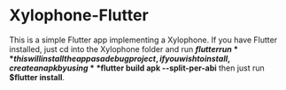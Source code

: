 # Xylophone-Flutter
This is a simple Flutter app implementing a Xylophone.
If you have Flutter installed, just cd into the Xylophone folder and run **$flutter run** this will install the app as a debug project, 
if you wish to install, create an apk by using **$flutter build apk --split-per-abi** then just run **$flutter install**.
